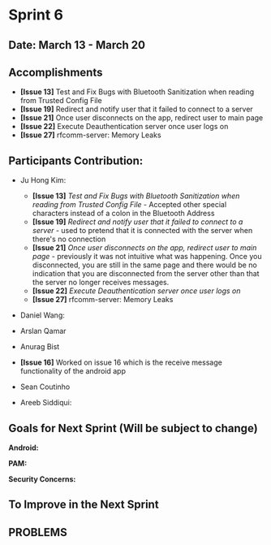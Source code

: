 # Sprint 6

## Date: March 13 - March 20

## Accomplishments
* **[Issue 13]** Test and Fix Bugs with Bluetooth Sanitization when reading from Trusted Config File
* **[Issue 19]** Redirect and notify user that it failed to connect to a server
* **[Issue 21]** Once user disconnects on the app, redirect user to main page
* **[Issue 22]** Execute Deauthentication server once user logs on
* **[Issue 27]** rfcomm-server: Memory Leaks
## Participants Contribution:
* Ju Hong Kim:
    * **[Issue 13]** *Test and Fix Bugs with Bluetooth Sanitization when reading from Trusted Config File* - Accepted other special characters instead of a colon in the Bluetooth Address
    * **[Issue 19]** *Redirect and notify user that it failed to connect to a server* - used to pretend that it is connected with the server when there's no connection
    * **[Issue 21]** *Once user disconnects on the app, redirect user to main page* - previously it was not intuitive what was happening. Once you disconnected, you are still in the same page and there would be no indication that you are disconnected from the server other than that the server no longer receives messages.
    * **[Issue 22]** *Execute Deauthentication server once user logs on*
    * **[Issue 27]** rfcomm-server: Memory Leaks
* Daniel Wang: 
   
* Arslan Qamar
    
* Anurag Bist
 * **[Issue 16]** Worked on issue 16 which is the receive message functionality of the android app
* Sean Coutinho
  
* Areeb Siddiqui:

## Goals for Next Sprint (Will be subject to change)
**Android:**
    
 **PAM:**
     
 **Security Concerns:**
 
## To Improve in the Next Sprint
 
## PROBLEMS
   
